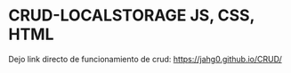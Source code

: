 # CRUD-LOCALSTORAGE JS, CSS, HTML
Dejo link directo de funcionamiento de crud:
https://jahg0.github.io/CRUD/
